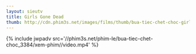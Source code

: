 ```yaml
---
layout: sieutv
title: Girls Gone Dead
thumb: http://cdn.phim3s.net/images/films/thumb/bua-tiec-chet-choc-girls-gone-dead-2012.jpg
---
```

{% include jwpadv src='//phim3s.net/phim-le/bua-tiec-chet-choc_3384/xem-phim//video.mp4' %}